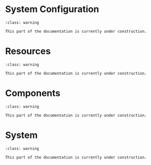 # System Configuration

```{admonition} Coming Soon!
:class: warning

This part of the documentation is currently under construction.
```

# Resources

```{admonition} Coming Soon!
:class: warning

This part of the documentation is currently under construction.
```

# Components

```{admonition} Coming Soon!
:class: warning

This part of the documentation is currently under construction.
```

# System

```{admonition} Coming Soon!
:class: warning

This part of the documentation is currently under construction.
```
